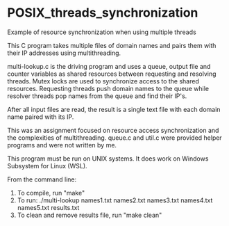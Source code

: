 # POSIX_threads_synchronization
Example of resource synchronization when using multiple threads

This C program takes multiple files of domain names and pairs them with their IP addresses using multithreading.

multi-lookup.c is the driving program and uses a queue, output file and counter variables as shared resources between requesting and resolving threads.
Mutex locks are used to synchronize access to the shared resources.
Requesting threads push domain names to the queue while resolver threads pop names from the queue and find their IP's.

After all input files are read, the result is a single text file with each domain name paired with its IP.

This was an assignment focused on resource access synchronization and the complexities of multithreading.
queue.c and util.c were provided helper programs and were not written by me.

This program must be run on UNIX systems. It does work on Windows Subsystem for Linux (WSL).

From the command line:
1. To compile, run "make"
2. To run: ./multi-lookup names1.txt names2.txt names3.txt names4.txt names5.txt results.txt
3. To clean and remove results file, run "make clean"

